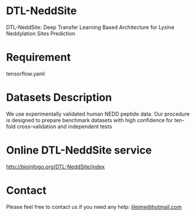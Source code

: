 # DTL-NeddSite
DTL-NeddSite: Deep Transfer Learning Based Architecture for Lysine Neddylation Sites Prediction
# Requirement
tensorflow.yaml
# Datasets Description
We use experimentally validated human NEDD peptide data. Our procedure is designed to prepare benchmark datasets with high confidence for ten-fold cross-validation and independent tests
# Online DTL-NeddSite service
http://bioinfogo.org/DTL-NeddSite/index
# Contact
Please feel free to contact us if you need any help: lileime@hotmail.com
